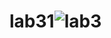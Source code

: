 # lab31![lab3](https://user-images.githubusercontent.com/91701323/216877677-a381d37a-0c2e-4a67-bf89-2282fb95bde5.jpeg)
